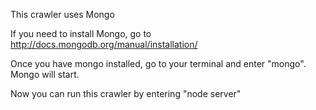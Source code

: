This crawler uses Mongo

If you need to install Mongo, go to http://docs.mongodb.org/manual/installation/

Once you have mongo installed, go to your terminal and 
enter "mongo". Mongo will start. 

Now you can run this crawler by entering "node server"
